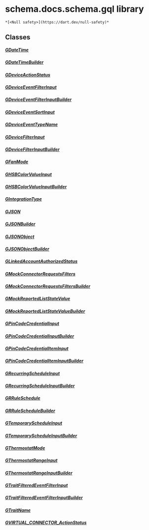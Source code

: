 


# schema.docs.schema.gql library






    *[<Null safety>](https://dart.dev/null-safety)*





## Classes

##### [GDateTime](../third_party_yonomi_graphql_schema_schema.docs.schema.gql/GDateTime-class.md)



 


##### [GDateTimeBuilder](../third_party_yonomi_graphql_schema_schema.docs.schema.gql/GDateTimeBuilder-class.md)



 


##### [GDeviceActionStatus](../third_party_yonomi_graphql_schema_schema.docs.schema.gql/GDeviceActionStatus-class.md)



 


##### [GDeviceEventFilterInput](../third_party_yonomi_graphql_schema_schema.docs.schema.gql/GDeviceEventFilterInput-class.md)



 


##### [GDeviceEventFilterInputBuilder](../third_party_yonomi_graphql_schema_schema.docs.schema.gql/GDeviceEventFilterInputBuilder-class.md)



 


##### [GDeviceEventSortInput](../third_party_yonomi_graphql_schema_schema.docs.schema.gql/GDeviceEventSortInput-class.md)



 


##### [GDeviceEventTypeName](../third_party_yonomi_graphql_schema_schema.docs.schema.gql/GDeviceEventTypeName-class.md)



 


##### [GDeviceFilterInput](../third_party_yonomi_graphql_schema_schema.docs.schema.gql/GDeviceFilterInput-class.md)



 


##### [GDeviceFilterInputBuilder](../third_party_yonomi_graphql_schema_schema.docs.schema.gql/GDeviceFilterInputBuilder-class.md)



 


##### [GFanMode](../third_party_yonomi_graphql_schema_schema.docs.schema.gql/GFanMode-class.md)



 


##### [GHSBColorValueInput](../third_party_yonomi_graphql_schema_schema.docs.schema.gql/GHSBColorValueInput-class.md)



 


##### [GHSBColorValueInputBuilder](../third_party_yonomi_graphql_schema_schema.docs.schema.gql/GHSBColorValueInputBuilder-class.md)



 


##### [GIntegrationType](../third_party_yonomi_graphql_schema_schema.docs.schema.gql/GIntegrationType-class.md)



 


##### [GJSON](../third_party_yonomi_graphql_schema_schema.docs.schema.gql/GJSON-class.md)



 


##### [GJSONBuilder](../third_party_yonomi_graphql_schema_schema.docs.schema.gql/GJSONBuilder-class.md)



 


##### [GJSONObject](../third_party_yonomi_graphql_schema_schema.docs.schema.gql/GJSONObject-class.md)



 


##### [GJSONObjectBuilder](../third_party_yonomi_graphql_schema_schema.docs.schema.gql/GJSONObjectBuilder-class.md)



 


##### [GLinkedAccountAuthorizedStatus](../third_party_yonomi_graphql_schema_schema.docs.schema.gql/GLinkedAccountAuthorizedStatus-class.md)



 


##### [GMockConnectorRequestsFilters](../third_party_yonomi_graphql_schema_schema.docs.schema.gql/GMockConnectorRequestsFilters-class.md)



 


##### [GMockConnectorRequestsFiltersBuilder](../third_party_yonomi_graphql_schema_schema.docs.schema.gql/GMockConnectorRequestsFiltersBuilder-class.md)



 


##### [GMockReportedListStateValue](../third_party_yonomi_graphql_schema_schema.docs.schema.gql/GMockReportedListStateValue-class.md)



 


##### [GMockReportedListStateValueBuilder](../third_party_yonomi_graphql_schema_schema.docs.schema.gql/GMockReportedListStateValueBuilder-class.md)



 


##### [GPinCodeCredentialInput](../third_party_yonomi_graphql_schema_schema.docs.schema.gql/GPinCodeCredentialInput-class.md)



 


##### [GPinCodeCredentialInputBuilder](../third_party_yonomi_graphql_schema_schema.docs.schema.gql/GPinCodeCredentialInputBuilder-class.md)



 


##### [GPinCodeCredentialItemInput](../third_party_yonomi_graphql_schema_schema.docs.schema.gql/GPinCodeCredentialItemInput-class.md)



 


##### [GPinCodeCredentialItemInputBuilder](../third_party_yonomi_graphql_schema_schema.docs.schema.gql/GPinCodeCredentialItemInputBuilder-class.md)



 


##### [GRecurringScheduleInput](../third_party_yonomi_graphql_schema_schema.docs.schema.gql/GRecurringScheduleInput-class.md)



 


##### [GRecurringScheduleInputBuilder](../third_party_yonomi_graphql_schema_schema.docs.schema.gql/GRecurringScheduleInputBuilder-class.md)



 


##### [GRRuleSchedule](../third_party_yonomi_graphql_schema_schema.docs.schema.gql/GRRuleSchedule-class.md)



 


##### [GRRuleScheduleBuilder](../third_party_yonomi_graphql_schema_schema.docs.schema.gql/GRRuleScheduleBuilder-class.md)



 


##### [GTemporaryScheduleInput](../third_party_yonomi_graphql_schema_schema.docs.schema.gql/GTemporaryScheduleInput-class.md)



 


##### [GTemporaryScheduleInputBuilder](../third_party_yonomi_graphql_schema_schema.docs.schema.gql/GTemporaryScheduleInputBuilder-class.md)



 


##### [GThermostatMode](../third_party_yonomi_graphql_schema_schema.docs.schema.gql/GThermostatMode-class.md)



 


##### [GThermostatRangeInput](../third_party_yonomi_graphql_schema_schema.docs.schema.gql/GThermostatRangeInput-class.md)



 


##### [GThermostatRangeInputBuilder](../third_party_yonomi_graphql_schema_schema.docs.schema.gql/GThermostatRangeInputBuilder-class.md)



 


##### [GTraitFilteredEventFilterInput](../third_party_yonomi_graphql_schema_schema.docs.schema.gql/GTraitFilteredEventFilterInput-class.md)



 


##### [GTraitFilteredEventFilterInputBuilder](../third_party_yonomi_graphql_schema_schema.docs.schema.gql/GTraitFilteredEventFilterInputBuilder-class.md)



 


##### [GTraitName](../third_party_yonomi_graphql_schema_schema.docs.schema.gql/GTraitName-class.md)



 


##### [GVIRTUAL_CONNECTOR_ActionStatus](../third_party_yonomi_graphql_schema_schema.docs.schema.gql/GVIRTUAL_CONNECTOR_ActionStatus-class.md)



 















